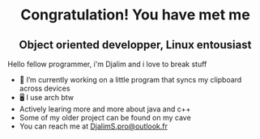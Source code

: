 <h1 align="center"> Congratulation! You have met me</h1>
<h2 align="center"> Object oriented developper, Linux entousiast  </h1>

Hello fellow programmer, i'm Djalim and i love to break stuff

- 🔭 I’m currently working on a little program that syncs my clipboard across devices
- 🖥️ I use arch btw
- Actively learing more and more about java and c++
- Some of my older project can be found on my cave
- You can reach me at DjalimS.pro@outlook.fr
